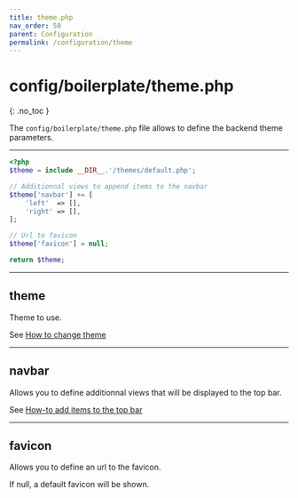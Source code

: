 ```yaml
---
title: theme.php
nav_order: 50
parent: Configuration
permalink: /configuration/theme
---
```


# config/boilerplate/theme.php
{: .no_toc }

The `config/boilerplate/theme.php` file allows to define the backend theme parameters.

---

```php
<?php
$theme = include __DIR__.'/themes/default.php';

// Additionnal views to append items to the navbar
$theme['navbar'] += [
    'left'  => [],
    'right' => [],
];

// Url to favicon
$theme['favicon'] = null;

return $theme;
```
---

## theme

Theme to use.

See [How to change theme](/howto/change-theme)

---

## navbar

Allows you to define additionnal views that will be displayed to the top bar.

See [How-to add items to the top bar](/howto/add-navbar-items)

---

## favicon

Allows you to define an url to the favicon.

If null, a default favicon will be shown.